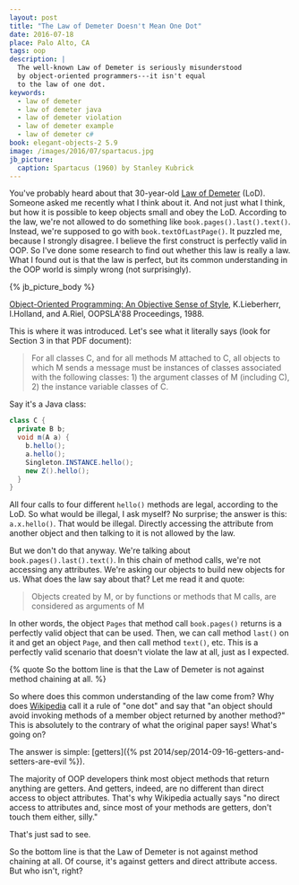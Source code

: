 ```yaml
---
layout: post
title: "The Law of Demeter Doesn't Mean One Dot"
date: 2016-07-18
place: Palo Alto, CA
tags: oop
description: |
  The well-known Law of Demeter is seriously misunderstood
  by object-oriented programmers---it isn't equal
  to the law of one dot.
keywords:
  - law of demeter
  - law of demeter java
  - law of demeter violation
  - law of demeter example
  - law of demeter c#
book: elegant-objects-2 5.9
image: /images/2016/07/spartacus.jpg
jb_picture:
  caption: Spartacus (1960) by Stanley Kubrick
---
```


You've probably heard about that 30-year-old
[Law of Demeter](https://en.wikipedia.org/wiki/Law_of_Demeter) (LoD). Someone
asked me recently what I think about it. And not just what I think, but
how it is possible to keep objects small and obey the LoD. According to the
law, we're not allowed to do something like `book.pages().last().text()`.
Instead, we're supposed to go with `book.textOfLastPage()`.
It puzzled me, because I strongly disagree. I believe the first construct
is perfectly valid in OOP. So I've done some research to find out
whether this law is really a law. What I found out is that the law is
perfect, but its common understanding in the OOP world is simply wrong
(not surprisingly).

<!--more-->

{% jb_picture_body %}

[Object-Oriented Programming: An Objective Sense of Style](http://www.ccs.neu.edu/research/demeter/papers/law-of-demeter/oopsla88-law-of-demeter.pdf),
K.Lieberherr, I.Holland, and A.Riel, OOPSLA'88 Proceedings, 1988.

This is where it was introduced. Let's see what it literally says (look for
Section 3 in that PDF document):

> For all classes C, and for all methods M attached to C, all objects to which M sends a message must be instances of classes associated with the following classes: 1) the argument classes of M (including C), 2) the instance variable classes of C.

Say it's a Java class:

```java
class C {
  private B b;
  void m(A a) {
    b.hello();
    a.hello();
    Singleton.INSTANCE.hello();
    new Z().hello();
  }
}
```

All four calls to four different `hello()` methods are legal, according
to the LoD. So what would be illegal, I ask myself? No surprise;
the answer is this: `a.x.hello()`. That would be illegal. Directly
accessing the attribute from another object and then talking to it
is not allowed by the law.

But we don't do that anyway. We're talking about `book.pages().last().text()`.
In this chain of method calls, we're not accessing any attributes. We're
asking our objects to build new objects for us. What does the law say about
that? Let me read it and quote:

> Objects created by M, or by functions or methods that M calls, are considered as arguments of M

In other words, the object `Pages` that method call `book.pages()` returns
is a perfectly valid object that can be used. Then, we can call method
`last()` on it and get an object `Page`, and then call method `text()`, etc. This
is a perfectly valid scenario that doesn't violate the law at all, just
as I expected.

{% quote So the bottom line is that the Law of Demeter is not against method chaining at all. %}

So where does this common understanding of the law come from? Why does
[Wikipedia](https://en.wikipedia.org/wiki/Law_of_Demeter)
call it a rule of "one dot" and say that
"an object should avoid invoking methods of a member object returned by another method?"
This is absolutely to the contrary of what the original paper says!
What's going on?

The answer is simple: [getters]({% pst 2014/sep/2014-09-16-getters-and-setters-are-evil %}).

The majority of OOP developers think most object methods that
return anything are getters. And getters, indeed, are no different than
direct access to object attributes. That's why Wikipedia actually says
"no direct access to attributes and, since most of your methods are getters,
don't touch them either, silly."

That's just sad to see.

So the bottom line is that the Law of Demeter is not against
method chaining at all. Of course, it's against getters and direct attribute
access. But who isn't, right?

